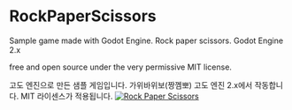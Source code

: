 # RockPaperScissors

Sample game made with Godot Engine.
Rock paper scissors.
Godot Engine 2.x

free and open source under the very permissive MIT license.

고도 엔진으로 만든 샘플 게임입니다.
가위바위보(짱껨뽀)
고도 엔진 2.x에서 작동합니다.
MIT 라이센스가 적용됩니다.
[![Rock Paper Scissors](https://img.youtube.com/vi/mAW_AzjEduE/0.jpg)](https://youtu.be/mAW_AzjEduE)

